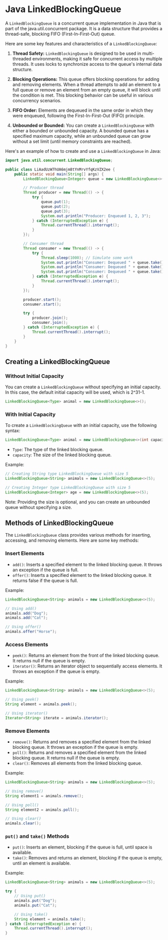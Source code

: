 # Java LinkedBlockingQueue

A `LinkedBlockingQueue` is a concurrent queue implementation in Java that is part of the java.util.concurrent package. It is a data structure that provides a thread-safe, blocking FIFO (First-In-First-Out) queue.

Here are some key features and characteristics of a `LinkedBlockingQueue`:

1. **Thread Safety:** `LinkedBlockingQueue` is designed to be used in multi-threaded environments, making it safe for concurrent access by multiple threads. It uses locks to synchronize access to the queue's internal data structure.

2. **Blocking Operations:** This queue offers blocking operations for adding and removing elements. When a thread attempts to add an element to a full queue or remove an element from an empty queue, it will block until the condition is met. This blocking behavior can be useful in various concurrency scenarios.

3. **FIFO Order:** Elements are dequeued in the same order in which they were enqueued, following the First-In-First-Out (FIFO) principle.

4. **Unbounded or Bounded:** You can create a `LinkedBlockingQueue` with either a bounded or unbounded capacity. A bounded queue has a specified maximum capacity, while an unbounded queue can grow without a set limit (until memory constraints are reached).

Here's an example of how to create and use a `LinkedBlockingQueue` in Java:

```java
import java.util.concurrent.LinkedBlockingQueue;

public class LiAadUzW7hUA6mjm8tYnMrvYfqKzVZX2ee {
    public static void main(String[] args) {
        LinkedBlockingQueue<Integer> queue = new LinkedBlockingQueue<>(3); // Create a bounded queue with a capacity of 3

        // Producer thread
        Thread producer = new Thread(() -> {
            try {
                queue.put(1);
                queue.put(2);
                queue.put(3);
                System.out.println("Producer: Enqueued 1, 2, 3");
            } catch (InterruptedException e) {
                Thread.currentThread().interrupt();
            }
        });

        // Consumer thread
        Thread consumer = new Thread(() -> {
            try {
                Thread.sleep(1000); // Simulate some work
                System.out.println("Consumer: Dequeued " + queue.take());
                System.out.println("Consumer: Dequeued " + queue.take());
                System.out.println("Consumer: Dequeued " + queue.take());
            } catch (InterruptedException e) {
                Thread.currentThread().interrupt();
            }
        });

        producer.start();
        consumer.start();

        try {
            producer.join();
            consumer.join();
        } catch (InterruptedException e) {
            Thread.currentThread().interrupt();
        }
    }
}
```

## Creating a LinkedBlockingQueue

### Without Initial Capacity

You can create a `LinkedBlockingQueue` without specifying an initial capacity. In this case, the default initial capacity will be used, which is 2^31-1.

```java
LinkedBlockingQueue<Type> animal = new LinkedBlockingQueue<>();
```

### With Initial Capacity

To create a `LinkedBlockingQueue` with an initial capacity, use the following syntax:

```java
LinkedBlockingQueue<Type> animal = new LinkedBlockingQueue<>(int capacity);
```

- `Type`: The type of the linked blocking queue.
- `capacity`: The size of the linked blocking queue.

Example:

```java
// Creating String type LinkedBlockingQueue with size 5
LinkedBlockingQueue<String> animals = new LinkedBlockingQueue<>(5);

// Creating Integer type LinkedBlockingQueue with size 5
LinkedBlockingQueue<Integer> age = new LinkedBlockingQueue<>(5);
```

Note: Providing the size is optional, and you can create an unbounded queue without specifying a size.

## Methods of LinkedBlockingQueue

The `LinkedBlockingQueue` class provides various methods for inserting, accessing, and removing elements. Here are some key methods:

### Insert Elements

- `add()`: Inserts a specified element to the linked blocking queue. It throws an exception if the queue is full.
- `offer()`: Inserts a specified element to the linked blocking queue. It returns false if the queue is full.

Example:

```java
LinkedBlockingQueue<String> animals = new LinkedBlockingQueue<>(5);

// Using add()
animals.add("Dog");
animals.add("Cat");

// Using offer()
animals.offer("Horse");
```

### Access Elements

- `peek()`: Returns an element from the front of the linked blocking queue. It returns null if the queue is empty.
- `iterator()`: Returns an iterator object to sequentially access elements. It throws an exception if the queue is empty.

Example:

```java
LinkedBlockingQueue<String> animals = new LinkedBlockingQueue<>(5);

// Using peek()
String element = animals.peek();

// Using iterator()
Iterator<String> iterate = animals.iterator();
```

### Remove Elements

- `remove()`: Returns and removes a specified element from the linked blocking queue. It throws an exception if the queue is empty.
- `poll()`: Returns and removes a specified element from the linked blocking queue. It returns null if the queue is empty.
- `clear()`: Removes all elements from the linked blocking queue.

Example:

```java
LinkedBlockingQueue<String> animals = new LinkedBlockingQueue<>(5);

// Using remove()
String element1 = animals.remove();

// Using poll()
String element2 = animals.poll();

// Using clear()
animals.clear();
```

### `put()` and `take()` Methods

- `put()`: Inserts an element, blocking if the queue is full, until space is available.
- `take()`: Removes and returns an element, blocking if the queue is empty, until an element is available.

Example:

```java
LinkedBlockingQueue<String> animals = new LinkedBlockingQueue<>(5);

try {
    // Using put()
    animals.put("Dog");
    animals.put("Cat");

    // Using take()
    String element = animals.take();
} catch (InterruptedException e) {
    Thread.currentThread().interrupt();
}
```



